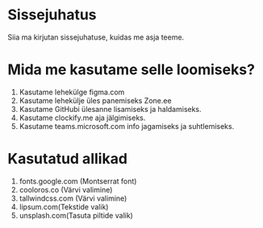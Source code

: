 # Sissejuhatus
Siia ma kirjutan sissejuhatuse, kuidas me asja teeme.

# Mida me kasutame selle loomiseks?
1. Kasutame lehekülge figma.com
2. Kasutame lehekülje üles panemiseks Zone.ee
3. Kasutame GitHubi ülesanne lisamiseks ja haldamiseks.
4. Kasutame clockify.me aja jälgimiseks.
5. Kasutame teams.microsoft.com info jagamiseks ja suhtlemiseks.

# Kasutatud allikad 
1) fonts.google.com (Montserrat font) 
2) cooloros.co (Värvi valimine)
3) tallwindcss.com (Värvi valimine)
4) lipsum.com(Tekstide valik)
5) unsplash.com(Tasuta piltide valik)
